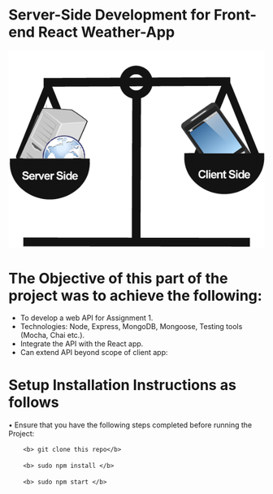 # Server-Side Development for Front-end React Weather-App

<img src="IMG/serverclient.png">

# The Objective of this part of the project was to achieve the following:

  - To develop a web API for Assignment 1.
  - Technologies: Node, Express, MongoDB, Mongoose, Testing tools (Mocha, Chai etc.).
  - Integrate the API with the React app.
  - Can extend API beyond scope of client app:


# Setup Installation Instructions as follows
  • Ensure that you have the following steps completed before running the Project: 
   
        <b> git clone this repo</b>
   
        <b> sudo npm install </b>
       
        <b> sudo npm start </b>
          
